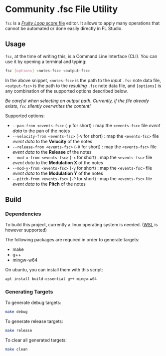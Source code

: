 # Community .fsc File Utility

`fsc` is a [*Fruity Loop* score file](https://www.image-line.com/fl-studio-learning/fl-studio-online-manual/html/fformats_other_fsc.htm) editor. It allows to apply many operations that cannot be automated or done easily directly in FL Studio.

## Usage

`fsc`, at the time of writing this, is a Command Line Interface (CLI). You can use it by opening a terminal and typing:

```sh
fsc [options] <notes-fsc> <output-fsc>
```

In the above snippet, `<notes-fsc>` is the path to the *input* `.fsc` note data file, `<output-fsc>` is the path to the *resulting* `.fsc` note data file, and `[options]` is any combination of the supported options described below.

*Be careful when selecting an output path. Currently, if the file already exists, `fsc` silently overwrites the content!*

Supported options:

- `--pan-from <events-fsc>` (`-p` for short) : map the `<events-fsc>` file *event data* to the pan of the notes
- `--velocity-from <events-fsc>` (`-V` for short) : map the `<events-fsc>` file *event data* to the **Velocity** of the notes
- `--release-from <events-fsc>` (`-R` for short) : map the `<events-fsc>` file *event data* to the **Release** of the notes
- `--mod-x-from <events-fsc>` (`-x` for short) : map the `<events-fsc>` file *event data* to the **Modulation X** of the notes
- `--mod-y-from <events-fsc>` (`-y` for short) : map the `<events-fsc>` file *event data* to the **Modulation Y** of the notes
- `--pitch-from <events-fsc>` (`-P` for short) : map the `<events-fsc>` file *event data* to the **Pitch** of the notes

## Build

### Dependencies

To build this project, currently a linux operating system is needed. ([WSL](https://docs.microsoft.com/en-us/windows/wsl/install-win10) is however supported)

The following packages are required in order to generate targets:

- make
- g++
- mingw-w64

On ubuntu, you can install them with this script:

```sh
apt install build-essential g++ mingw-w64
```

### Generating Targets

To generate debug targets:

```sh
make debug
```

To generate release targets:

```sh
make release
```

To clear all generated targets:

```sh
make clean
```


